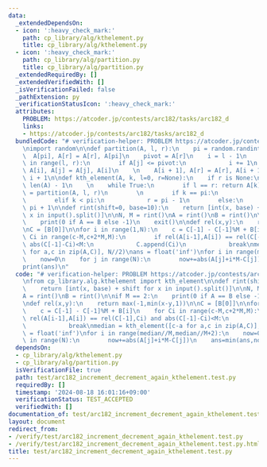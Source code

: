 ```yaml
---
data:
  _extendedDependsOn:
  - icon: ':heavy_check_mark:'
    path: cp_library/alg/kthelement.py
    title: cp_library/alg/kthelement.py
  - icon: ':heavy_check_mark:'
    path: cp_library/alg/partition.py
    title: cp_library/alg/partition.py
  _extendedRequiredBy: []
  _extendedVerifiedWith: []
  _isVerificationFailed: false
  _pathExtension: py
  _verificationStatusIcon: ':heavy_check_mark:'
  attributes:
    PROBLEM: https://atcoder.jp/contests/arc182/tasks/arc182_d
    links:
    - https://atcoder.jp/contests/arc182/tasks/arc182_d
  bundledCode: "# verification-helper: PROBLEM https://atcoder.jp/contests/arc182/tasks/arc182_d\n\
    \nimport random\n\ndef partition(A, l, r):\n    pi = random.randint(l, r)\n  \
    \  A[pi], A[r] = A[r], A[pi]\n    pivot = A[r]\n    i = l - 1\n    \n    for j\
    \ in range(l, r):\n        if A[j] <= pivot:\n            i += 1\n           \
    \ A[i], A[j] = A[j], A[i]\n    \n    A[i + 1], A[r] = A[r], A[i + 1]\n    return\
    \ i + 1\n\ndef kth_element(A, k, l=0, r=None):\n    if r is None:\n        r =\
    \ len(A) - 1\n    \n    while True:\n        if l == r: return A[k]\n        pi\
    \ = partition(A, l, r)\n        \n        if k == pi:\n            return A[k]\n\
    \        elif k < pi:\n            r = pi - 1\n        else:\n            l =\
    \ pi + 1\n\ndef rint(shift=0, base=10):\n    return [int(x, base) + shift for\
    \ x in input().split()]\n\nN, M = rint()\nA = rint()\nB = rint()\n\nif M == 2:\n\
    \    print(0 if A == B else -1)\n    exit()\n\ndef rel(x,y):\n    return max(-1,min(x-y,1))\n\
    \nC = [B[0]]\n\nfor i in range(1,N):\n    c = C[-1] - C[-1]%M + B[i]\n    for\
    \ Ci in range(c-M,c+2*M,M):\n        if rel(A[i-1],A[i]) == rel(C[-1],Ci) and\
    \ abs(C[-1]-Ci)<M:\n            C.append(Ci)\n            break\nmedian = kth_element([c-a\
    \ for a,c in zip(A,C)], N//2)\nans = float('inf')\nfor i in range(median//M,median//M+2):\n\
    \    now=0\n    for j in range(N):\n        now+=abs(A[j]+i*M-C[j])\n    ans=min(ans,now)\n\
    print(ans)\n"
  code: "# verification-helper: PROBLEM https://atcoder.jp/contests/arc182/tasks/arc182_d\n\
    \nfrom cp_library.alg.kthelement import kth_element\n\ndef rint(shift=0, base=10):\n\
    \    return [int(x, base) + shift for x in input().split()]\n\nN, M = rint()\n\
    A = rint()\nB = rint()\n\nif M == 2:\n    print(0 if A == B else -1)\n    exit()\n\
    \ndef rel(x,y):\n    return max(-1,min(x-y,1))\n\nC = [B[0]]\n\nfor i in range(1,N):\n\
    \    c = C[-1] - C[-1]%M + B[i]\n    for Ci in range(c-M,c+2*M,M):\n        if\
    \ rel(A[i-1],A[i]) == rel(C[-1],Ci) and abs(C[-1]-Ci)<M:\n            C.append(Ci)\n\
    \            break\nmedian = kth_element([c-a for a,c in zip(A,C)], N//2)\nans\
    \ = float('inf')\nfor i in range(median//M,median//M+2):\n    now=0\n    for j\
    \ in range(N):\n        now+=abs(A[j]+i*M-C[j])\n    ans=min(ans,now)\nprint(ans)"
  dependsOn:
  - cp_library/alg/kthelement.py
  - cp_library/alg/partition.py
  isVerificationFile: true
  path: test/arc182_increment_decrement_again_kthelement.test.py
  requiredBy: []
  timestamp: '2024-08-18 16:01:16+09:00'
  verificationStatus: TEST_ACCEPTED
  verifiedWith: []
documentation_of: test/arc182_increment_decrement_again_kthelement.test.py
layout: document
redirect_from:
- /verify/test/arc182_increment_decrement_again_kthelement.test.py
- /verify/test/arc182_increment_decrement_again_kthelement.test.py.html
title: test/arc182_increment_decrement_again_kthelement.test.py
---
```

